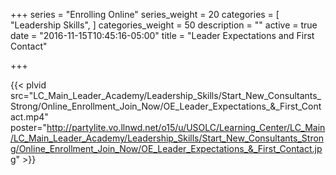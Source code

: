 +++
series = "Enrolling Online"
series_weight = 20
categories = [
  "Leadership Skills",
]
categories_weight = 50
description = ""
active = true
date = "2016-11-15T10:45:16-05:00"
title = "Leader Expectations and First Contact"

+++

{{< plvid src="LC_Main_Leader_Academy/Leadership_Skills/Start_New_Consultants_Strong/Online_Enrollment_Join_Now/OE_Leader_Expectations_&_First_Contact.mp4" poster="http://partylite.vo.llnwd.net/o15/u/USOLC/Learning_Center/LC_Main/LC_Main_Leader_Academy/Leadership_Skills/Start_New_Consultants_Strong/Online_Enrollment_Join_Now/OE_Leader_Expectations_&_First_Contact.jpg" >}}
